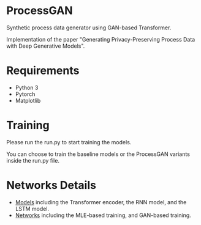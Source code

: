 # ProcessGAN
Synthetic process data generator using GAN-based Transformer.

Implementation of the paper "Generating Privacy-Preserving Process Data with Deep Generative Models".

# Requirements
* Python 3
* Pytorch
* Matplotlib

# Training
Please run the run.py to start training the models.

You can choose to train the baseline models or the ProcessGAN variants inside the run.py file.

# Networks Details
* [Models](https://github.com/raaachli/ProcessGAN/tree/main/models) including the Transformer encoder, the RNN model, and the LSTM model.
* [Networks](https://github.com/raaachli/ProcessGAN/tree/main/nets) including the MLE-based training, and GAN-based training.
